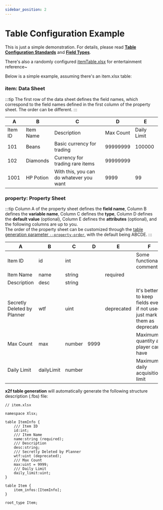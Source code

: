 ```yaml
---
sidebar_position: 2
---
```


# Table Configuration Example

This is just a simple demonstration. For details, please read [**Table Configuration Standards**](./excel_standards.md) and [**Field Types**](./field_types.md).

There's also a randomly configured [itemTable.xlsx](https://github.com/tadazly/xlsx-fbs/blob/master/example_en/singleConvert/itemTable.xlsx) for entertainment reference~

Below is a simple example, assuming there's an item.xlsx table:

### item: Data Sheet

:::tip
The first row of the data sheet defines the field names, which correspond to the field names defined in the first column of the property sheet. The order can be different.
:::

A|B|C|D|E
-|-|-|-|-
Item ID|Item Name|Description|Max Count|Daily Limit
101|Beans|Basic currency for trading|99999999|100000
102|Diamonds|Currency for trading rare items|99999999|
1001|HP Potion|With this, you can do whatever you want|9999|99

### property: Property Sheet

:::tip
Column A of the property sheet defines the **field name**, Column B defines the **variable name**, Column C defines the **type**, Column D defines the **default value** (optional), Column E defines the **attributes** (optional), and the following columns are up to you.  
The order of the property sheet can be customized through the [table generation parameter `--property-order`](./argument_list.md#property-sheet-default-values), with the default being ABCDE.
:::

A|B|C|D|E|F
-|-|-|-|-|-
Item ID|id|int|||Some functional comments
Item Name|name|string||required|
Description|desc|string|||
Secretly Deleted by Planner|wtf|uint||deprecated|It's better to keep fields even if not used, just mark them as deprecated
Max Count|max|number|9999||Maximum quantity a player can have
Daily Limit|dailyLimit|number|||Maximum daily acquisition limit


**x2f table generation** will automatically generate the following structure description (.fbs) file:

```
// item.xlsx

namespace Xlsx;

table ItemInfo {
    /// Item ID
    id:int;
    /// Item Name
    name:string (required);
    /// Description
    desc:string;
    /// Secretly Deleted by Planner
    wtf:uint (deprecated);
    /// Max Count
    max:uint = 9999;
    /// Daily Limit
    daily_limit:uint;
}

table Item {
    item_infos:[ItemInfo];
}

root_type Item;